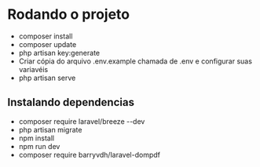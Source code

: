 # Rodando o projeto
- composer install
- composer update
- php artisan key:generate
- Criar cópia do arquivo .env.example chamada de .env e configurar suas variavéis
- php artisan serve

## Instalando dependencias
- composer require laravel/breeze --dev
- php artisan migrate
- npm install
- npm run dev
- composer require barryvdh/laravel-dompdf
